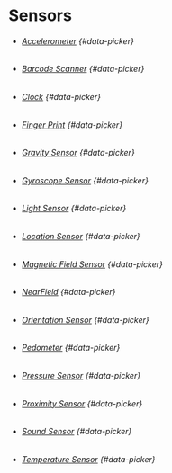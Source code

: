 # Sensors

* ###### [Accelerometer](/components/sensors/accelerometer.md) {#data-picker}
* ###### [Barcode Scanner](/components/sensors/barcode-scanner.md) {#data-picker}
* ###### [Clock](/components/sensors/clock.md) {#data-picker}
* ###### [Finger Print](/components/sensors/finger-print.md) {#data-picker}
* ###### [Gravity Sensor](/components/sensors/gravity-sensor.md) {#data-picker}
* ###### [Gyroscope Sensor](/components/sensors/gyroscope-sensor.md) {#data-picker}
* ###### [Light Sensor](/components/sensors/light-sensor.md) {#data-picker}
* ###### [Location Sensor](/components/sensors/location-sensor.md) {#data-picker}
* ###### [Magnetic Field Sensor](/components/sensors/magnetic-field-sensor.md) {#data-picker}
* ###### [NearField](/components/sensors/nearfield.md) {#data-picker}
* ###### [Orientation Sensor](/components/sensors/orientation-sensor.md) {#data-picker}
* ###### [Pedometer](/components/sensors/pedometer.md) {#data-picker}
* ###### [Pressure Sensor](/components/sensors/pressure-sensor.md) {#data-picker}
* ###### [Proximity Sensor](/components/sensors/proximity-sensor.md) {#data-picker}
* ###### [Sound Sensor](/components/sensors/sound-sensor.md) {#data-picker}
* ###### [Temperature Sensor](/components/sensors/temperature-sensor.md) {#data-picker}




